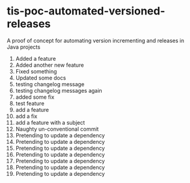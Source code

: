 # tis-poc-automated-versioned-releases
A proof of concept for automating version incrementing and releases in Java projects

 1. Added a feature
 2. Added another new feature
 3. Fixed something
 4. Updated some docs
 5. testing changelog message
 6. testing changelog messages again
 7. added some fix
 8. test feature
 9. add a feature
 10. add a fix
 11. add a feature with a subject
 12. Naughty un-conventional commit
 13. Pretending to update a dependency
 14. Pretending to update a dependency
 13. Pretending to update a dependency
 13. Pretending to update a dependency
 13. Pretending to update a dependency
 13. Pretending to update a dependency
 13. Pretending to update a dependency

